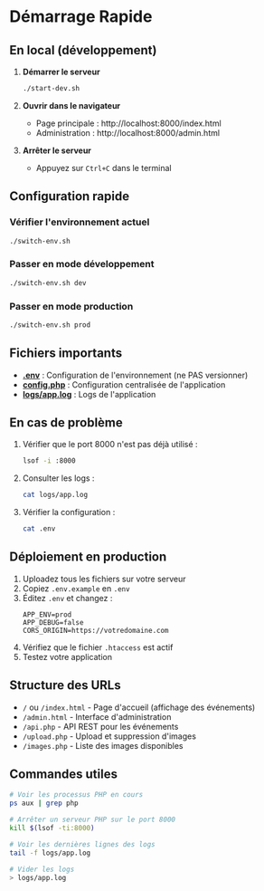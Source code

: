 # Démarrage Rapide

## En local (développement)

1. **Démarrer le serveur**
   ```bash
   ./start-dev.sh
   ```

2. **Ouvrir dans le navigateur**
   - Page principale : http://localhost:8000/index.html
   - Administration : http://localhost:8000/admin.html

3. **Arrêter le serveur**
   - Appuyez sur `Ctrl+C` dans le terminal

## Configuration rapide

### Vérifier l'environnement actuel
```bash
./switch-env.sh
```

### Passer en mode développement
```bash
./switch-env.sh dev
```

### Passer en mode production
```bash
./switch-env.sh prod
```

## Fichiers importants

- **[.env](.env)** : Configuration de l'environnement (ne PAS versionner)
- **[config.php](config.php)** : Configuration centralisée de l'application
- **[logs/app.log](logs/)** : Logs de l'application

## En cas de problème

1. Vérifier que le port 8000 n'est pas déjà utilisé :
   ```bash
   lsof -i :8000
   ```

2. Consulter les logs :
   ```bash
   cat logs/app.log
   ```

3. Vérifier la configuration :
   ```bash
   cat .env
   ```

## Déploiement en production

1. Uploadez tous les fichiers sur votre serveur
2. Copiez `.env.example` en `.env`
3. Éditez `.env` et changez :
   ```env
   APP_ENV=prod
   APP_DEBUG=false
   CORS_ORIGIN=https://votredomaine.com
   ```
4. Vérifiez que le fichier `.htaccess` est actif
5. Testez votre application

## Structure des URLs

- `/` ou `/index.html` - Page d'accueil (affichage des événements)
- `/admin.html` - Interface d'administration
- `/api.php` - API REST pour les événements
- `/upload.php` - Upload et suppression d'images
- `/images.php` - Liste des images disponibles

## Commandes utiles

```bash
# Voir les processus PHP en cours
ps aux | grep php

# Arrêter un serveur PHP sur le port 8000
kill $(lsof -ti:8000)

# Voir les dernières lignes des logs
tail -f logs/app.log

# Vider les logs
> logs/app.log
```

